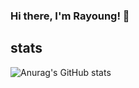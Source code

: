 ### Hi there, I'm Rayoung! 👋


## stats  
![Anurag's GitHub stats](https://github-readme-stats.vercel.app/api?username=rayoungpark&show_icons=true&theme=flag-india)


<!--
**rayoungpark/rayoungpark** is a ✨ _special_ ✨ repository because its `README.md` (this file) appears on your GitHub profile.

Here are some ideas to get you started:

- 🔭 I’m currently working on ...
- 🌱 I’m currently learning ...
- 👯 I’m looking to collaborate on ...
- 🤔 I’m looking for help with ...
- 💬 Ask me about ...
- 📫 How to reach me: ...
- 😄 Pronouns: ...
- ⚡ Fun fact: ...
-->
